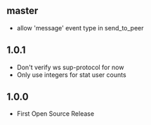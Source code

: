 ## master
- allow 'message' event type in send\_to\_peer

## 1.0.1
- Don't verify ws sup-protocol for now
- Only use integers for stat user counts

## 1.0.0
- First Open Source Release
